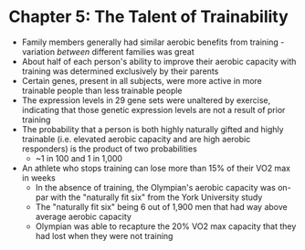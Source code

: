 # Chapter 5: The Talent of Trainability

* Family members generally had similar aerobic benefits from training - variation _between_ different families was great
* About half of each person's ability to improve their aerobic capacity with training was determined exclusively by their parents
* Certain genes, present in all subjects, were more active in more trainable people than less trainable people
* The expression levels in 29 gene sets were unaltered by exercise, indicating that those genetic expression levels are not a result of prior training
* The probability that a person is both highly naturally gifted and highly trainable (i.e. elevated aerobic capacity and are high aerobic responders) is the product of two probabilities
  * ~1 in 100 and 1 in 1,000
* An athlete who stops training can lose more than 15% of their VO2 max in weeks
  * In the absence of training, the Olympian's aerobic capacity was on-par with the "naturally fit six" from the York University study
  * The "naturally fit six" being 6 out of 1,900 men that had way above average aerobic capacity
  * Olympian was able to recapture the 20% VO2 max capacity that they had lost when they were not training

